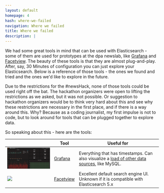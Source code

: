 ```yaml
---
layout: default
homepage: 4
hash: where-we-failed
navigation: Where we failed
title: Where we failed
description: |
---
```


We had some great tools in mind that can be used with Elasticsearch - some of them are used for prototypes at the dpa newslab, like [Grafana](https://grafana.com/) and [Facetview](https://github.com/okfn/facetview). The beauty of these tools is that they are almost plug-and-play. After, say, 30 Minutes of configuration you can just explore your Elasticsearch. Below is a reference of those tools - the ones we found and tried and the ones we'd like to explore in the future.

Due to the restrictions for the #newsHack, none of those tools could be used right off the bat. The hackathon organizers were open to lifting the restrictions as we asked, but it was not possible. Or suggestion to hackathon organizers would be to think very hard about this and see why these restrictions are necessary in the first place, and if there is a way around this. Why? Because as a coding journalist, my first impulse is not to code, but to look around for tools that can be plugged together to explore data.

So speaking about this - here are the tools:


|   |Tool| Useful for |
| --- | ----------------------------------- | ------------ |
| <img src="img/Grafana.png" width="400px">  | [Grafana](https://grafana.com/)   | Everything that has timestamps. Can also visualize a [load of other data sources](http://docs.grafana.org/features/datasources/), like MySQL.|
| <img src="img/Facetview.png" width="400px">   | [Facetview](https://github.com/okfn/facetview) | Excellent default search engine UI. Unknown if it is compatible with Elasticsearch 5.x |


